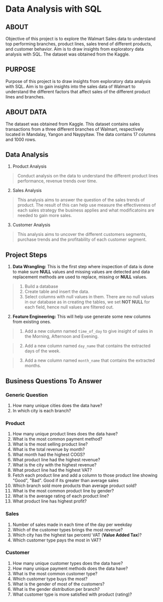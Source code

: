 # Data Analysis with SQL

## ABOUT

Objective of this project is to explore the Walmart Sales data to understand top performing branches, product lines, sales trend of different products, and customer behavior. Aim is to draw insights from exploratory data analysis with SQL. The dataset was obtained from the Kaggle.

## PURPOSE
Purpose of this project is to draw insights from exploratory data analysis with SQL.
Aim is to gain insights into the sales data of Walmart to understand the different factors that affect sales of the different product lines and branches. 

## ABOUT DATA
The dataset was obtained from Kaggle. This dataset contains sales transactions from a three different branches of Walmart, respectively located in Mandalay, Yangon and Naypyitaw. The data contains 17 columns and 1000 rows.

## Data Analysis 

1. Product Analysis

> Conduct analysis on the data to understand the different product lines performance, revenue trends over time.

2. Sales Analysis

> This analysis aims to answer the question of the sales trends of product. The result of this can help use measure the effectiveness of each sales strategy the business applies and what modificatoins are needed to gain more sales.

3. Customer Analysis

> This analysis aims to uncover the different customers segments, purchase trends and the profitability of each customer segment.


## Project Steps

1. **Data Wrangling:** This is the first step where inspection of data is done to make sure **NULL** values and missing values are detected and data replacement methods are used to replace, missing or **NULL** values.

> 1. Build a database
> 2. Create table and insert the data.
> 3. Select columns with null values in them. There are no null values in our database as in creating the tables, we set **NOT NULL** for each field, hence null values are filtered out.

2. **Feature Engineering:** This will help use generate some new columns from existing ones.

> 1. Add a new column named `time_of_day` to give insight of sales in the Morning, Afternoon and Evening. 

> 2. Add a new column named `day_name` that contains the extracted days of the week.

> 3. Add a new column named `month_name` that contains the extracted months.


## Business Questions To Answer

### Generic Question

1. How many unique cities does the data have?
2. In which city is each branch?

### Product

1. How many unique product lines does the data have?
2. What is the most common payment method?
3. What is the most selling product line?
4. What is the total revenue by month?
5. What month had the highest COGS?
6. What product line had the highest revenue?
5. What is the city with the highest revenue?
6. What product line had the highest VAT?
7. Fetch each product line and add a column to those product line showing "Good", "Bad". Good if its greater than average sales
8. Which branch sold more products than average product sold?
9. What is the most common product line by gender?
12. What is the average rating of each product line?
13. What product line has highest profit? 

### Sales

1. Number of sales made in each time of the day per weekday
2. Which of the customer types brings the most revenue?
3. Which city has the highest tax percent/ VAT (**Value Added Tax**)?
4. Which customer type pays the most in VAT?

### Customer

1. How many unique customer types does the data have?
2. How many unique payment methods does the data have?
3. What is the most common customer type?
4. Which customer type buys the most?
5. What is the gender of most of the customers?
6. What is the gender distribution per branch?  
7. What customer type is more satisfied with product (rating)?
